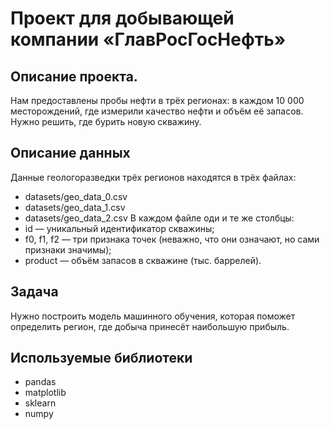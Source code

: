 # Проект для добывающей компании «ГлавРосГосНефть»

## Описание проекта.
Нам предоставлены пробы нефти в трёх регионах: в каждом 10 000 месторождений, где измерили качество нефти и объём её запасов. Нужно решить, где бурить новую скважину.

## Описание данных
Данные геологоразведки трёх регионов находятся в трёх файлах: 
- datasets/geo_data_0.csv
- datasets/geo_data_1.csv
- datasets/geo_data_2.csv
В каждом файле оди и те же столбцы: 
- id — уникальный идентификатор скважины;
- f0, f1, f2 — три признака точек (неважно, что они означают, но сами признаки значимы);
- product — объём запасов в скважине (тыс. баррелей).

## Задача
Нужно построить модель машинного обучения, которая поможет определить регион, где добыча принесёт наибольшую прибыль.

## Используемые библиотеки
- pandas
- matplotlib
- sklearn
- numpy
